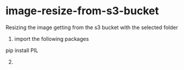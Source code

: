 # image-resize-from-s3-bucket
Resizing the image getting from the s3 bucket with the selected folder

1. import the following packages

pip install PIL

2. 
